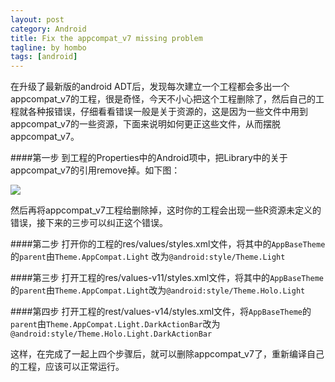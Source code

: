 ```yaml
---
layout: post
category: Android
title: Fix the appcompat_v7 missing problem
tagline: by hombo
tags: [android]
---
```


在升级了最新版的android ADT后，发现每次建立一个工程都会多出一个appcompat_v7的工程，很是奇怪，今天不小心把这个工程删除了，然后自己的工程就各种报错误，仔细看看错误一般是关于资源的，这是因为一些文件中用到appcompat_v7的一些资源，下面来说明如何更正这些文件，从而摆脱appcompat_v7。

<!--more-->

####第一步
到工程的Properties中的Android项中，把Library中的关于appcompat_v7的引用remove掉。如下图：

![](http://i.stack.imgur.com/ncXPr.png)

然后再将appcompat_v7工程给删除掉，这时你的工程会出现一些R资源未定义的错误，接下来的三步可以纠正这个错误。

####第二步
打开你的工程的res/values/styles.xml文件，将其中的`AppBaseTheme`的`parent`由`Theme.AppCompat.Light` 改为`@android:style/Theme.Light`

####第三步
打开工程的res/values-v11/styles.xml文件，将其中的`AppBaseTheme`的`parent`由`Theme.AppCompat.Light`改为`@android:style/Theme.Holo.Light`

####第四步
打开工程的rest/values-v14/styles.xml文件，将`AppBaseTheme`的`parent`由`Theme.AppCompat.Light.DarkActionBar`改为`@android:style/Theme.Holo.Light.DarkActionBar`

这样，在完成了一起上四个步骤后，就可以删除appcompat_v7了，重新编译自己的工程，应该可以正常运行。









